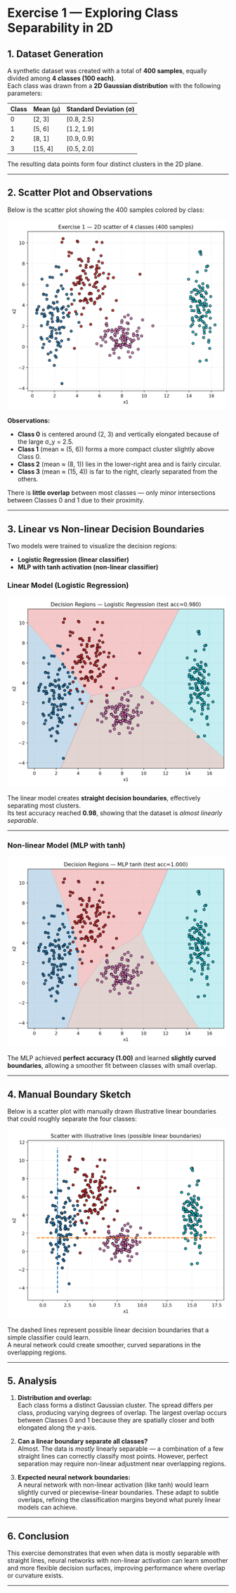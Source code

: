 # Exercise 1 — Exploring Class Separability in 2D

## 1. Dataset Generation
A synthetic dataset was created with a total of **400 samples**, equally divided among **4 classes (100 each)**.  
Each class was drawn from a **2D Gaussian distribution** with the following parameters:

| Class | Mean (μ) | Standard Deviation (σ) |
|:------|:----------|:-----------------------|
| 0 | [2, 3] | [0.8, 2.5] |
| 1 | [5, 6] | [1.2, 1.9] |
| 2 | [8, 1] | [0.9, 0.9] |
| 3 | [15, 4] | [0.5, 2.0] |

The resulting data points form four distinct clusters in the 2D plane.


---

## 2. Scatter Plot and Observations

Below is the scatter plot showing the 400 samples colored by class:

![Scatter Plot](scatter_4classes.png)


**Observations:**
- **Class 0** is centered around (2, 3) and vertically elongated because of the large σ_y = 2.5.  
- **Class 1** (mean ≈ (5, 6)) forms a more compact cluster slightly above Class 0.  
- **Class 2** (mean ≈ (8, 1)) lies in the lower-right area and is fairly circular.  
- **Class 3** (mean ≈ (15, 4)) is far to the right, clearly separated from the others.

There is **little overlap** between most classes — only minor intersections between Classes 0 and 1 due to their proximity.

---

## 3. Linear vs Non-linear Decision Boundaries

Two models were trained to visualize the decision regions:

- **Logistic Regression (linear classifier)**
- **MLP with tanh activation (non-linear classifier)**

### Linear Model (Logistic Regression)

![Linear Decision](decision_lin.png)


The linear model creates **straight decision boundaries**, effectively separating most clusters.  
Its test accuracy reached **0.98**, showing that the dataset is *almost linearly separable*.

---

### Non-linear Model (MLP with tanh)

![Non Linear Decision](decision_mlp.png)


The MLP achieved **perfect accuracy (1.00)** and learned **slightly curved boundaries**, allowing a smoother fit between classes with small overlap.

---

## 4. Manual Boundary Sketch

Below is a scatter plot with manually drawn illustrative linear boundaries that could roughly separate the four classes:

![Scatter Plot with Lines ](scatter_with_lines.png)

The dashed lines represent possible linear decision boundaries that a simple classifier could learn.  
A neural network could create smoother, curved separations in the overlapping regions.

---

## 5. Analysis

1. **Distribution and overlap:**  
   Each class forms a distinct Gaussian cluster. The spread differs per class, producing varying degrees of overlap. The largest overlap occurs between Classes 0 and 1 because they are spatially closer and both elongated along the y-axis.

2. **Can a linear boundary separate all classes?**  
   Almost. The data is *mostly* linearly separable — a combination of a few straight lines can correctly classify most points. However, perfect separation may require non-linear adjustment near overlapping regions.

3. **Expected neural network boundaries:**  
   A neural network with non-linear activation (like tanh) would learn slightly curved or piecewise-linear boundaries. These adapt to subtle overlaps, refining the classification margins beyond what purely linear models can achieve.

---

## 6. Conclusion

This exercise demonstrates that even when data is mostly separable with straight lines, neural networks with non-linear activation can learn smoother and more flexible decision surfaces, improving performance where overlap or curvature exists.

---
